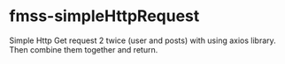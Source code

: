 # fmss-simpleHttpRequest

Simple Http Get request 2 twice (user and posts) with using axios library. Then combine them together and return.

